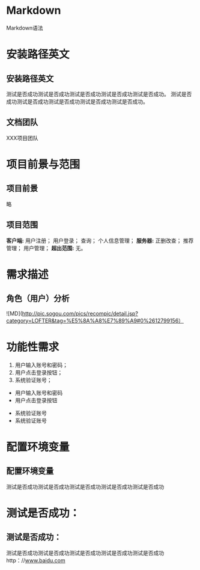 # Markdown
Markdown语法
#	安装路径英文
## 安装路径英文
  测试是否成功测试是否成功测试是否成功测试是否成功测试是否成功。
  测试是否成功测试是否成功测试是否成功测试是否成功测试是否成功。
## 文档团队 
  XXX项目团队
# 项目前景与范围
## 项目前景
  略
## 项目范围
**客户端:**
  用户注册；
  用户登录；
  查询；
  个人信息管理；
**服务器:**
  正删改查；
  推荐管理；
  用户管理；
**超出范围:**
   无。
# 需求描述
## 角色（用户）分析
![MD](http://pic.sogou.com/pics/recompic/detail.jsp?category=LOFTER&tag=%E5%8A%A8%E7%89%A9#0%2612799156）
# 功能性需求
1. 用户输入账号和密码； 
2. 用户点击登录按钮；
3. 系统验证账号；

- 用户输入账号和密码
- 用户点击登录按钮
+ 系统验证账号
+ 系统验证账号
# 配置环境变量
## 配置环境变量
  测试是否成功测试是否成功测试是否成功测试是否成功测试是否成功
# 测试是否成功：
## 测试是否成功：
  测试是否成功测试是否成功测试是否成功测试是否成功测试是否成功
  http：//www.baidu.com
